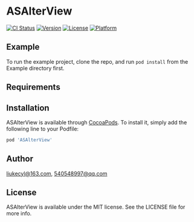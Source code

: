 # ASAlterView

[![CI Status](https://img.shields.io/travis/liukecyl@163.com/ASAlterView.svg?style=flat)](https://travis-ci.org/liukecyl@163.com/ASAlterView)
[![Version](https://img.shields.io/cocoapods/v/ASAlterView.svg?style=flat)](https://cocoapods.org/pods/ASAlterView)
[![License](https://img.shields.io/cocoapods/l/ASAlterView.svg?style=flat)](https://cocoapods.org/pods/ASAlterView)
[![Platform](https://img.shields.io/cocoapods/p/ASAlterView.svg?style=flat)](https://cocoapods.org/pods/ASAlterView)

## Example

To run the example project, clone the repo, and run `pod install` from the Example directory first.

## Requirements

## Installation

ASAlterView is available through [CocoaPods](https://cocoapods.org). To install
it, simply add the following line to your Podfile:

```ruby
pod 'ASAlterView'
```

## Author

liukecyl@163.com, 540548997@qq.com

## License

ASAlterView is available under the MIT license. See the LICENSE file for more info.
